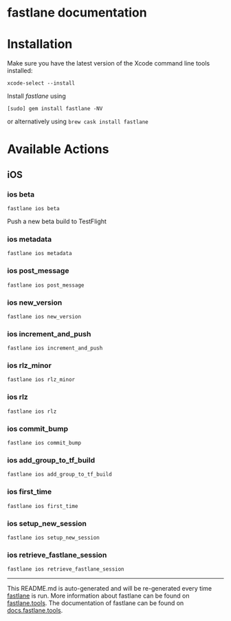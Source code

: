 fastlane documentation
================
# Installation

Make sure you have the latest version of the Xcode command line tools installed:

```
xcode-select --install
```

Install _fastlane_ using
```
[sudo] gem install fastlane -NV
```
or alternatively using `brew cask install fastlane`

# Available Actions
## iOS
### ios beta
```
fastlane ios beta
```
Push a new beta build to TestFlight
### ios metadata
```
fastlane ios metadata
```

### ios post_message
```
fastlane ios post_message
```

### ios new_version
```
fastlane ios new_version
```

### ios increment_and_push
```
fastlane ios increment_and_push
```

### ios rlz_minor
```
fastlane ios rlz_minor
```

### ios rlz
```
fastlane ios rlz
```

### ios commit_bump
```
fastlane ios commit_bump
```

### ios add_group_to_tf_build
```
fastlane ios add_group_to_tf_build
```

### ios first_time
```
fastlane ios first_time
```

### ios setup_new_session
```
fastlane ios setup_new_session
```

### ios retrieve_fastlane_session
```
fastlane ios retrieve_fastlane_session
```


----

This README.md is auto-generated and will be re-generated every time [fastlane](https://fastlane.tools) is run.
More information about fastlane can be found on [fastlane.tools](https://fastlane.tools).
The documentation of fastlane can be found on [docs.fastlane.tools](https://docs.fastlane.tools).
